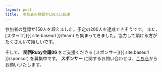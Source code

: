 ```yaml
---
layout: post
title:  参加者の登録が150人に到達
---
```


参加者の登録が150人を超えました。予定の200人を達成できそうです。
また、[スタッフ]({{ site.baseurl }}/team) も集まってきました。協力して頂ける方がたくさんいて嬉しいです。

そして、<strong class="text-danger"> 関西Ruby会議06 </strong> をご支援くださる [スポンサー]({{ site.baseurl }}/sponsor) を募集中です。
**スポンサー** に関するお問い合わせは、<a href="https://rubykansai.doorkeeper.jp/contact/new">こちら</a>からお願いいたします。
